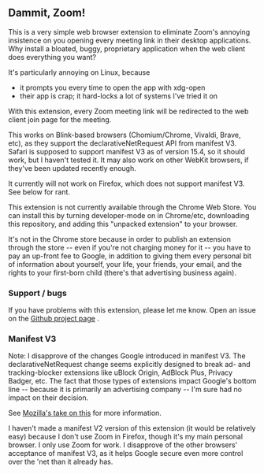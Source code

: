 ## Dammit, Zoom!

This is a very simple web browser extension to eliminate Zoom's annoying 
insistence on you opening every meeting link in their desktop applications.
Why install a bloated, buggy, proprietary application when the web client
does everything you want?

It's particularly annoying on Linux, because
* it prompts you every time to open the app with xdg-open
* their app is crap; it hard-locks a lot of systems I've tried it on

With this extension, every Zoom meeting link will be redirected to the web
client join page for the meeting.

This works on Blink-based browsers (Chomium/Chrome, Vivaldi, Brave, etc), as
they support the declarativeNetRequest API from manifest V3.  Safari is
supposed to support manifest V3 as of version 15.4, so it should work, but I
haven't tested it.  It may also work on other WebKit browsers, if they've been
updated recently enough.

It currently will not work on Firefox, which does not support manifest V3.
See below for rant.

This extension is not currently available through the Chrome Web Store.
You can install this by turning developer-mode on in Chrome/etc, downloading
this repository, and adding this "unpacked extension" to your browser.

It's not in the Chrome store because in order to publish an extension through
the store -- even if you're not charging money for it -- you have to pay an
up-front fee to Google, in addition to giving them every personal bit of
information about yourself, your life, your friends, your email, and the
rights to your first-born child (there's that advertising business again).

### Support / bugs

If you have problems with this extension, please let me know.  Open an issue
on the [Github project page](https://github.com/ccazabon/dammit-zoom) .

### Manifest V3

Note: I disapprove of the changes Google introduced in manifest V3.  The
declarativeNetRequest change seems explicitly designed to break ad- and
tracking-blocker extensions like uBlock Origin, AdBlock Plus, Privacy Badger,
etc.  The fact that those types of extensions impact Google's bottom line --
because it is primarily an advertising company -- I'm sure had no impact
on their decision.

See [Mozilla's take on this](https://blog.mozilla.org/addons/2019/09/03/mozillas-manifest-v3-faq/)
for more information.

I haven't made a manifest V2 version of this extension (it would be relatively
easy) because I don't use Zoom in Firefox, though it's my main personal
browser.  I only use Zoom for work.  I disapprove of the other browsers'
acceptance of manifest V3, as it helps Google secure even more control over
the 'net than it already has.


